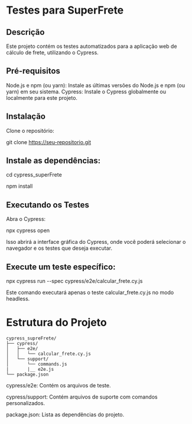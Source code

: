 # Testes para SuperFrete

## Descrição
Este projeto contém os testes automatizados para a aplicação web de cálculo de frete, utilizando o Cypress.

## Pré-requisitos
Node.js e npm (ou yarn): Instale as últimas versões do Node.js e npm (ou yarn) em seu sistema.
Cypress: Instale o Cypress globalmente ou localmente para este projeto.

## Instalação
Clone o repositório:

git clone https://seu-repositorio.git

## Instale as dependências:

cd cypress_superFrete

npm install

## Executando os Testes
Abra o Cypress:

npx cypress open

Isso abrirá a interface gráfica do Cypress, onde você poderá selecionar o navegador e os testes que deseja executar.
## Execute um teste específico:

npx cypress run --spec cypress/e2e/calcular_frete.cy.js

Este comando executará apenas o teste calcular_frete.cy.js no modo headless.

# Estrutura do Projeto
    cypress_supreFrete/
    ├── cypress/
    │   ├── e2e/
    │   │   └── calcular_frete.cy.js
    │   └── support/
    │       └── commands.js
    |       |__ e2e.js    
    └── package.json

cypress/e2e: Contém os arquivos de teste.

cypress/support: Contém arquivos de suporte com comandos personalizados.

package.json: Lista as dependências do projeto.
